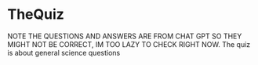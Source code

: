 # TheQuiz
NOTE THE QUESTIONS AND ANSWERS ARE FROM CHAT GPT SO THEY MIGHT NOT BE CORRECT, IM TOO LAZY TO CHECK RIGHT NOW.
The quiz is about general science questions
